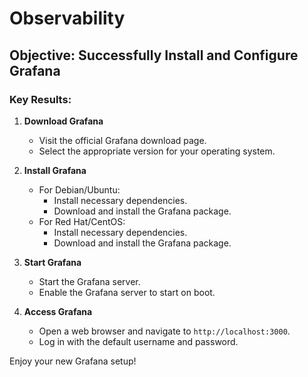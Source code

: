 # Observability
## Objective: Successfully Install and Configure Grafana

### Key Results:

1. **Download Grafana**
    - Visit the official Grafana download page.
    - Select the appropriate version for your operating system.

2. **Install Grafana**
    - For Debian/Ubuntu:
        - Install necessary dependencies.
        - Download and install the Grafana package.
    - For Red Hat/CentOS:
        - Install necessary dependencies.
        - Download and install the Grafana package.

3. **Start Grafana**
    - Start the Grafana server.
    - Enable the Grafana server to start on boot.

4. **Access Grafana**
    - Open a web browser and navigate to `http://localhost:3000`.
    - Log in with the default username and password.

Enjoy your new Grafana setup!
